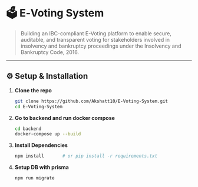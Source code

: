 # 🗳️ E‑Voting System

> Building an IBC-compliant E-Voting platform to enable secure, auditable, and transparent voting for stakeholders involved in insolvency and bankruptcy proceedings under the Insolvency and Bankruptcy Code, 2016.

---

## ⚙️ Setup & Installation

1. **Clone the repo**
   ```bash
   git clone https://github.com/Akshatt10/E-Voting-System.git
   cd E-Voting-System
2. **Go to backend and run docker compose**
   ```bash
   cd backend
   docker-compose up --build
3. **Install Dependencies**
   ```bash
   npm install       # or pip install -r requirements.txt

4. **Setup DB with prisma**
   ```bash
   npm run migrate  
